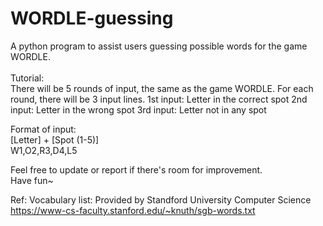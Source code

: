 # WORDLE-guessing
A python program to assist users guessing possible words for the game WORDLE.
\
\
Tutorial: \
There will be 5 rounds of input, the same as the game WORDLE.
For each round, there will be 3 input lines.
1st input: Letter in the correct spot
2nd input: Letter in the wrong spot
3rd input: Letter not in any spot

Format of input: \
[Letter] + [Spot (1-5)] \
W1,O2,R3,D4,L5

Feel free to update or report if there's room for improvement. \
Have fun~

Ref:
Vocabulary list:
Provided by Standford University Computer Science
https://www-cs-faculty.stanford.edu/~knuth/sgb-words.txt

